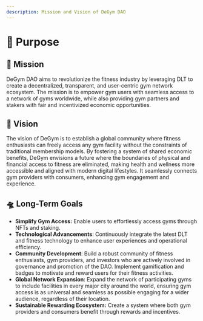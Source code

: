 ```yaml
---
description: Mission and Vision of DeGym DAO
---
```


# 🎯 Purpose

## 🚀 **Mission**

DeGym DAO aims to revolutionize the fitness industry by leveraging DLT to create a decentralized, transparent, and user-centric gym network ecosystem. The mission is to empower gym users with seamless access to a network of gyms worldwide, while also providing gym partners and stakers with fair and incentivized economic opportunities.

## 🔭 **Vision**

The vision of DeGym is to establish a global community where fitness enthusiasts can freely access any gym facility without the constraints of traditional membership models. By fostering a system of shared economic benefits, DeGym envisions a future where the boundaries of physical and financial access to fitness are eliminated, making health and wellness more accessible and aligned with modern digital lifestyles. It seamlessly connects gym providers with consumers, enhancing gym engagement and experience.

## 🛸 **Long-Term Goals**

* **Simplify Gym Access:** Enable users to effortlessly access gyms through NFTs and staking.
* **Technological Advancements**: Continuously integrate the latest DLT and fitness technology to enhance user experiences and operational efficiency.
* **Community Development**: Build a robust community of fitness enthusiasts, gym providers, and investors who are actively involved in governance and promotion of the DAO. Implement gamification and badges to motivate and reward users for their fitness activities.
* **Global Network Expansion**: Expand the network of participating gyms to include facilities in every major city around the world, ensuring gym access is as universal and seamless as possible engaging for a wider audience, regardless of their location.
* **Sustainable Rewarding Ecosystem:** Create a system where both gym providers and consumers benefit through rewards and incentives.
